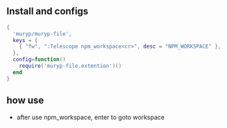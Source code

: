 ## Install and configs
```lua
{
  'muryp/muryp-file',
  keys = {
    { "fw", ":Telescope npm_workspace<cr>", desc = "NPM_WORKSPACE" },
  },
  config=function()
    require('muryp-file.extention')()
  end
}
```
## how use
- after use npm_workspace, enter to goto workspace
